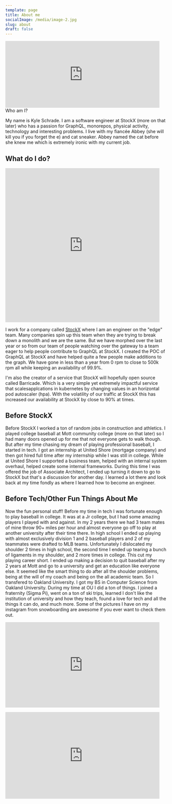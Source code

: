 ```yaml
---
template: page
title: About me
socialImage: /media/image-2.jpg
slug: about
draft: false
---
```

<iframe src="https://giphy.com/embed/xT0BKpqAaJczduXXJ6" width="480" height="208" frameBorder="0" class="giphy-embed" allowFullScreen></iframe

## Who am I?

My name is Kyle Schrade. I am a software engineer at StockX (more on that later) who has a passion for GraphQL, monorepos, physical activity, technology and interesting problems. I live with my fiancée Abbey (she will kill you if you forget the e) and cat sneaker. Abbey named the cat before she knew me which is extremely ironic with my current job.

## What do I do?

<iframe src="https://giphy.com/embed/LmNwrBhejkK9EFP504" width="480" height="480" frameBorder="0" class="giphy-embed" allowFullScreen></iframe>

I work for a company called [StockX](https://stockx.com/) where I am an engineer on the "edge" team. Many companies spin up this team when they are trying to break down a monolith and we are the same. But we have morphed over the last year or so from our team of people watching over the gateway to a team eager to help people contribute to GraphQL at StockX. I created the POC of GraphQL at StockX and have helped quite a few people make additions to the graph. We have gone in less than a year from 0 rpm to close to 500k rpm all while keeping an availability of 99.9%.

I'm also the creator of a service that StockX will hopefully open source called Barricade. Which is a very simple yet extremely impactful service that scalesapplcations in kubernetes by changing values in an horizontal pod autoscaler (hpa). With the volatility of our traffic at StockX this has increased our availability at StockX by close to 90% at times.

## Before StockX

Before StockX I worked a ton of random jobs in construction and athletics. I played college baseball at Mott community college (more on that later) so I had many doors opened up for me that not everyone gets to walk though. But after my time chasing my dream of playing professional baseball, I started in tech. I got an internship at United Shore (mortgage company) and then got hired full time after my internship while I was still in college. While at United Shore I supported a business team, helped with an internal system overhaul, helped create some internal frameworks. During this time I was offered the job of Associate Architect, I ended up turning it down to go to StockX but that's a discussion for another day. I learned a lot there and look back at my time fondly as where I learned how to become an engineer.

## Before Tech/Other Fun Things About Me

Now the fun personal stuff! Before my time in tech I was fortunate enough to play baseball in college. It was at a Jr college, but I had some amazing players I played with and against. In my 2 years there we had 3 team mates of mine throw 90+ miles per hour and almost everyone go off to play at another university after their time there. In high school I ended up playing with almost exclusively division 1 and 2 baseball players and 2 of my teammates were drafted to MLB teams. Unfortunately I dislocated my shoulder 2 times in high school, the second time I ended up tearing a bunch of ligaments in my shoulder, and 2 more times in college. This cut my playing career short. I ended up making a decision to quit baseball after my 2 years at Mott and go to a university and get an education like everyone else. It seemed like the smart thing to do after all the shoulder problems, being at the will of my coach and being on the all academic team. So I transfered to Oakland University. I got my BS in Computer Science from Oakland University. During my time at OU I did a ton of things. I joined a fraternity (Sigma Pi), went on a ton of ski trips, learned I don't like the institution of university and how they teach, found a love for tech and all the things it can do, and much more. Some of the pictures I have on my instagram from snowboarding are awesome if you ever want to check them out.

<iframe src="https://giphy.com/embed/3o7qDL6oCbHpsbQeXK" width="480" height="266" frameBorder="0" class="giphy-embed" allowFullScreen></iframe><p><a href="https://giphy.com/gifs/echoboom-snowboarding-snowboard-horgasm-3o7qDL6oCbHpsbQeXK"></a></p><iframe src="https://giphy.com/embed/KsABwXfJBkeTC" width="480" height="270" frameBorder="0" class="giphy-embed" allowFullScreen></iframe><p><a href="https://giphy.com/gifs/baseball-xpost-level-KsABwXfJBkeTC"></a></p>